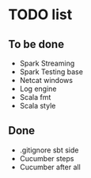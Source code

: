 # TODO list

## To be done 
* Spark Streaming <br>
* Spark Testing base <br>
* Netcat windows <br>
* Log engine
* Scala fmt
* Scala style

## Done

* .gitignore sbt side <br>
* Cucumber steps <br>
* Cucumber after all <br>
